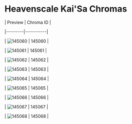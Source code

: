 # Heavenscale Kai'Sa Chromas


| Preview | Chroma ID |

|---------|-----------|

| ![145060](https://raw.communitydragon.org/latest/plugins/rcp-be-lol-game-data/global/default/v1/champion-chroma-images/145/145060.png) | 145060 |

| ![145061](https://raw.communitydragon.org/latest/plugins/rcp-be-lol-game-data/global/default/v1/champion-chroma-images/145/145061.png) | 145061 |

| ![145062](https://raw.communitydragon.org/latest/plugins/rcp-be-lol-game-data/global/default/v1/champion-chroma-images/145/145062.png) | 145062 |

| ![145063](https://raw.communitydragon.org/latest/plugins/rcp-be-lol-game-data/global/default/v1/champion-chroma-images/145/145063.png) | 145063 |

| ![145064](https://raw.communitydragon.org/latest/plugins/rcp-be-lol-game-data/global/default/v1/champion-chroma-images/145/145064.png) | 145064 |

| ![145065](https://raw.communitydragon.org/latest/plugins/rcp-be-lol-game-data/global/default/v1/champion-chroma-images/145/145065.png) | 145065 |

| ![145066](https://raw.communitydragon.org/latest/plugins/rcp-be-lol-game-data/global/default/v1/champion-chroma-images/145/145066.png) | 145066 |

| ![145067](https://raw.communitydragon.org/latest/plugins/rcp-be-lol-game-data/global/default/v1/champion-chroma-images/145/145067.png) | 145067 |

| ![145068](https://raw.communitydragon.org/latest/plugins/rcp-be-lol-game-data/global/default/v1/champion-chroma-images/145/145068.png) | 145068 |